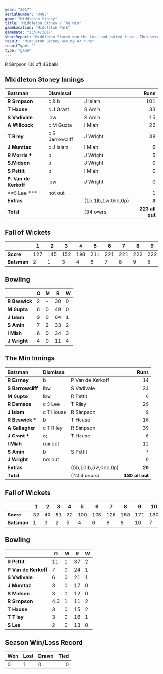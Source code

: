 ```yaml
---
year: "2017"
serialNumber: "0483"
game: "Middleton Stoney"
title: "Middleton Stoney v The Min"
gameLocation: "Middleton Park"
gameDate: "23/04/2017"
shortReport: "Middleton Stoney won the toss and batted first. They were all out for 223. The Min were 180 all out with 2.3 overs left."
result: "Middleton Stoney won by 43 runs"
resultType: ""
type: "game"
---
```


R Simpson 100 off 46 balls

## Middleton Stoney Innings

| Batsman | Dismissal | | Runs |
|:---|:---|---|---:|
| **R Simpson** | c & b  | J Islam | 101 |
| **T House** | c J Grant | S Amin | 33 |
| **S Vadivale** | lbw | S Amin | 15 |
| **A Willcock** | c M Gupta | I Miah | 22 |
| **T Riley** | c S Barrowcliff | J Wright | 38 |
| **J Mumtaz** | c J Islam  | I Miah | 6 |
| **R Morris &dagger;** | b | J Wright | 5 |
| **S.Midson** | b | J Wright | 0 |
| **S Pettit** | b  | I Miah | 0 |
| **P. Van de Kerkoff** | lbw | J Wright | 0 |
| **S Lee *** | not out |  | 1 |
| **Extras** | | (1b,1lb,1w,0nb,0p) | **3** |
| **Total** | | (34 overs | **223 all out** |


## Fall of Wickets

| | **1** | **2** | **3** | **4** | **5** | **6** | **7** | **8** | **9** | **10** |
|---|---|---|---|---|---|---|---|---|---|---|
| **Score** | 127 | 145 | 152 | 198 | 211 | 221 | 221 | 222 | 222 | 223 |
| **Batsman** | 2 | 1 | 3 | 4 | 6 | 7 | 8 | 9 | 5 | 10 |

## Bowling

| | O   | M | R  | W |
|---|---|---|---|---|
| **R Beswick** | 2 | - | 30 | 0 |
| **M Gupta** | 6 | 0 | 49 | 0 |
| **J Islam** | 9 | 0 | 64 | 1 |
| **S Amin** | 7 | 2 | 33 | 2 |
| **I Miah** | 6 | 0 | 34 | 3 |
| **J Wright** | 4 | 0 | 11 | 4 |


## The Min Innings

| Batsman | Dismissal | | Runs |
|:---|:---|---|---:|
| **R Earney** | b | P Van de Kerkoff | 14 |
| **S Barrowcliff** | lbw | S Vadivale | 23 |
| **M Gupta** | lbw | R Pettit | 6 |
| **R Damaze** | c S Lee | T Riley | 29 |
| **J Islam** | c T House | R Simpson | 9 |
| **R Beswick &#42;** | b  | T House | 16 |
| **A Gallagher** | c T Riley | R Simpson | 39 |
| **J Grant &#8224;** | c; | T House | 6 |
| **I Miah** | run out |  | 11 |
| **S Amin** | b | S Pettit | 7 |
| **J Wright** | not out |  | 0 |
| **Extras** | | (5b,10lb,5w,0nb,0p) | **20** |
| **Total** | | (42.3 overs) | **180 all out** |

## Fall of Wickets

| | **1** | **2** | **3** | **4** | **5** | **6** | **7** | **8** | **9** | **10** |
|---|---|---|---|---|---|---|---|---|---|---|
| **Score** | 32 | 43 | 51 | 72 | 100 | 105 | 126 | 158 | 171 | 180 |
| **Batsman** | 1 | 3 | 2 | 5 | 4 | 6 | 8 | 8 | 10 | 7 |

## Bowling

| | O   | M | R  | W |
|---|---|---|---|---|
| **R Pettit** | 11 | 1 | 37 | 2 |
| **P Van de Kerkoff** | 7 | 0 | 24 | 1 |
| **S Vadivale** | 6 | 0 | 21 | 1 |
| **J Mumtaz** | 3 | 0 | 17 | 0 |
| **S Midson** | 3 | 0 | 12 | 0 |
| **R Simpson** | 4.3 | 1 | 11 | 2 |
| **T House** | 3 | 0 | 15 | 2 |
| **T Tiley** | 3 | 0 | 16 | 1 |
| **S Lee** | 2 | 0 | 13 | 0 |

## Season Win/Loss Record

| Won | Lost | Drawn | Tied |
|:---|:---|---|---:|
| 0 | 1 | 0 | 0 |
